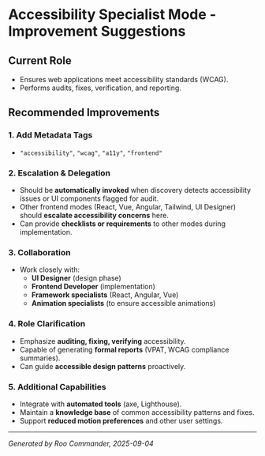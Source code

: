 # Accessibility Specialist Mode - Improvement Suggestions

## Current Role
- Ensures web applications meet accessibility standards (WCAG).
- Performs audits, fixes, verification, and reporting.

## Recommended Improvements

### 1. Add Metadata Tags
- `"accessibility"`, `"wcag"`, `"a11y"`, `"frontend"`

### 2. Escalation & Delegation
- Should be **automatically invoked** when discovery detects accessibility issues or UI components flagged for audit.
- Other frontend modes (React, Vue, Angular, Tailwind, UI Designer) should **escalate accessibility concerns** here.
- Can provide **checklists or requirements** to other modes during implementation.

### 3. Collaboration
- Work closely with:
  - **UI Designer** (design phase)
  - **Frontend Developer** (implementation)
  - **Framework specialists** (React, Angular, Vue)
  - **Animation specialists** (to ensure accessible animations)

### 4. Role Clarification
- Emphasize **auditing, fixing, verifying** accessibility.
- Capable of generating **formal reports** (VPAT, WCAG compliance summaries).
- Can guide **accessible design patterns** proactively.

### 5. Additional Capabilities
- Integrate with **automated tools** (axe, Lighthouse).
- Maintain a **knowledge base** of common accessibility patterns and fixes.
- Support **reduced motion preferences** and other user settings.

---

*Generated by Roo Commander, 2025-09-04*
